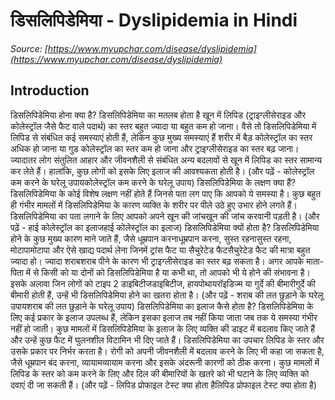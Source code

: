 # डिसलिपिडेमिया - Dyslipidemia in Hindi
_Source: [https://www.myupchar.com/disease/dyslipidemia](https://www.myupchar.com/disease/dyslipidemia)_

## Introduction
डिसलिपिडेमिया होना क्या है?
डिसलिपिडेमिया का मतलब होता है खून में लिपिड (ट्राइग्लीसेराइड और कोलेस्ट्रॉल जैसे फैट वाले पदार्थ) का स्तर बहुत ज्यादा या बहुत कम हो जाना। वैसे तो डिसलिपिडेमिया में लिपिड से संबंधित कई समस्याएं होती हैं, लेकिन कुछ मुख्य समस्याएं हैं शरीर में बैड़ कोलेस्ट्रॉल का स्तर अधिक हो जाना या गुड कोलेस्ट्रॉल का स्तर कम हो जाना और ट्राइग्लीसेराइड का स्तर बढ़ जाना। ज्यादातर लोग संतुलित आहार और जीवनशैली से संबंधित अन्य बदलावों से खून में लिपिड का स्तर सामान्य कर लेते हैं। हालांकि, कुछ लोगों को इसके लिए इलाज की आवश्यकता होती है।
(और पढ़ें - कोलेस्ट्रॉल कम करने के घरेलू उपायकोलेस्ट्रॉल कम करने के घरेलू उपाय)
डिसलिपिडेमिया के लक्षण क्या हैं?
डिसलिपिडेमिया के कोई विशेष लक्षण नहीं होते हैं जिनसे पता लग पाए कि आपको ये समस्या है। कुछ बहुत ही गंभीर मामलों में डिसलिपिडेमिया के कारण व्यक्ति के शरीर पर पीले उठे हुए उभार होने लगते हैं। डिसलिपिडेमिया का पता लगाने के लिए आपको अपने खून की जांचखून की जांच करवानी पड़ती है।
(और पढ़ें - हाई कोलेस्ट्रॉल का इलाजहाई कोलेस्ट्रॉल का इलाज)
डिसलिपिडेमिया क्यों होता है?
डिसलिपिडेमिया होने के कुछ मुख्य कारण माने जाते हैं, जैसे धूम्रपान करनाधूम्रपान करना, सुस्त रहनासुस्त रहना, मोटापामोटापा और ऐसे खाद्य पदार्थ लेना जिनमें ट्रांस फैट या सैचुरेटेड फैटसैचुरेटेड फैट की मात्रा बहुत ज्यादा हो। ज्यादा शराबशराब पीने के कारण भी ट्राइग्लीसेराइड का स्तर बढ़ सकता है। अगर आपके माता-पिता में से किसी को या दोनों को डिसलिपिडेमिया है या कभी था, तो आपको भी ये होने की संभावना है। इसके अलावा जिन लोगों को टाइप 2 डाइबिटीजडाइबिटीज, हायपोथायरॉइडिज्म या गुर्दे की बीमारीगुर्दे की बीमारी होती हैं, उन्हें भी डिसलिपिडेमिया होने का खतरा होता है।
(और पढ़ें - शराब की लत छुड़ाने के घरेलू उपायशराब की लत छुड़ाने के घरेलू उपाय)
डिसलिपिडेमिया का इलाज कैसे होता है?
डिसलिपिडेमिया के लिए कई प्रकार के इलाज उपलब्ध हैं, लेकिन इसका इलाज तब नहीं किया जाता जब तक ये समस्या गंभीर नहीं हो जाती। कुछ मामलों में डिसलिपिडेमिया के इलाज के लिए व्यक्ति की डाइट में बदलाव किए जाते हैं और उन्हें कुछ फैट में घुलनशील विटामिन भी दिए जाते हैं। डिसलिपिडेमिया का उपचार लिपिड के स्तर और उसके प्रकार पर निर्भर करता है। रोगी को अपनी जीवनशैली में बदलाव करने के लिए भी कहा जा सकता है, जैसे धूम्रपान बंद करना, व्यायामव्यायाम करना और इसके अंदरूनी कारणों को ठीक करना। कुछ मामलों में लिपिड के स्तर को कम करने के लिए और दिल की बीमारियों के खतरे को भी घटाने के लिए व्यक्ति को दवाएं दी जा सकती हैं।
(और पढ़ें - लिपिड प्रोफाइल टेस्ट क्या होता हैलिपिड प्रोफाइल टेस्ट क्या होता है)

